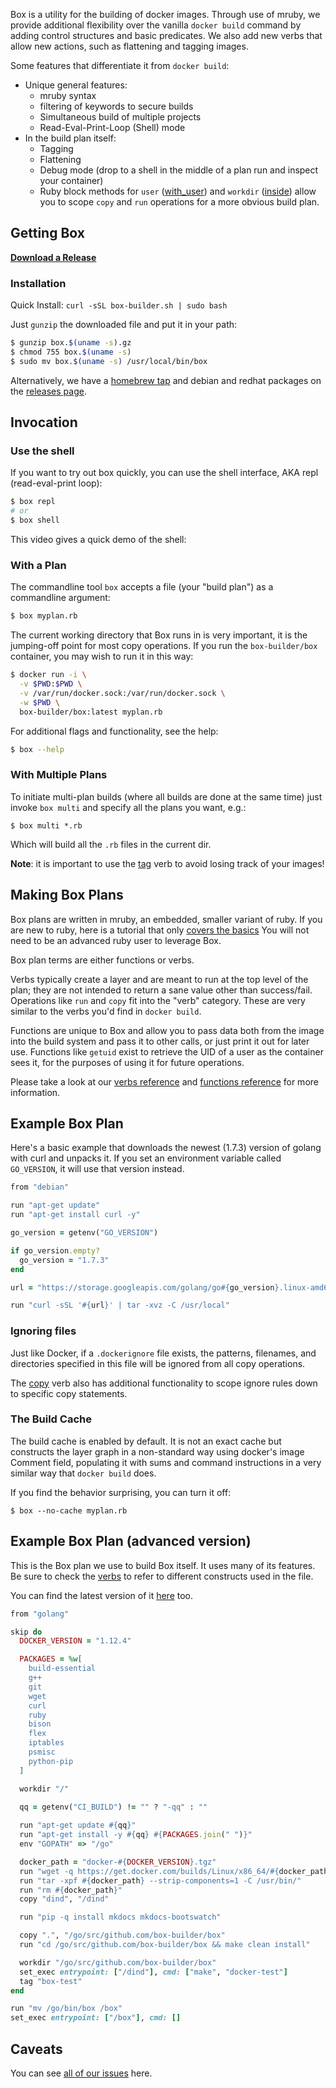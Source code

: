 Box is a utility for the building of docker images. Through use of mruby,
we provide additional flexibility over the vanilla `docker build` command by
adding control structures and basic predicates. We also add new verbs that
allow new actions, such as flattening and tagging images.

Some features that differentiate it from `docker build`:

* Unique general features:
    * mruby syntax
    * filtering of keywords to secure builds
    * Simultaneous build of multiple projects
    * Read-Eval-Print-Loop (Shell) mode
* In the build plan itself:
    * Tagging
    * Flattening
    * Debug mode (drop to a shell in the middle of a plan run and inspect your container)
    * Ruby block methods for `user` ([with\_user](verbs/#with95user)) and `workdir` ([inside](verbs/#inside)) allow
      you to scope `copy` and `run` operations for a more obvious build plan.

## Getting Box

**[Download a Release](https://github.com/box-builder/box/releases/)**

### Installation

Quick Install: `curl -sSL box-builder.sh | sudo bash`

Just `gunzip` the downloaded file and put it in your path:

```bash
$ gunzip box.$(uname -s).gz
$ chmod 755 box.$(uname -s)
$ sudo mv box.$(uname -s) /usr/local/bin/box
```

Alternatively, we have a [homebrew tap](https://github.com/erikh/homebrew-box)
and debian and redhat packages on the [releases page](https://github.com/box-builder/box/releases).

## Invocation

### Use the shell

If you want to try out box quickly, you can use the shell interface, AKA
repl (read-eval-print loop):


```bash
$ box repl
# or
$ box shell
```

This video gives a quick demo of the shell:

<script type="text/javascript" src="https://asciinema.org/a/c1n0h0g73f10x4cuzjf1i51vg.js" id="asciicast-c1n0h0g73f10x4cuzjf1i51vg" async></script>

### With a Plan 

The commandline tool `box` accepts a file (your "build plan") as a commandline
argument:

```bash
$ box myplan.rb
```

The current working directory that Box runs in is very important, it is the
jumping-off point for most copy operations. If you run the `box-builder/box`
container, you may wish to run it in this way:

```bash
$ docker run -i \
  -v $PWD:$PWD \
  -v /var/run/docker.sock:/var/run/docker.sock \
  -w $PWD \
  box-builder/box:latest myplan.rb
```

For additional flags and functionality, see the help:

```bash
$ box --help
```

### With Multiple Plans

To initiate multi-plan builds (where all builds are done at the same time) just
invoke `box multi` and specify all the plans you want, e.g.:

```
$ box multi *.rb
```

Which will build all the `.rb` files in the current dir.

**Note**: it is important to use the [tag](/user-guide/verbs/#tag) verb to
avoid losing track of your images!

## Making Box Plans

Box plans are written in mruby, an embedded, smaller variant of ruby. If you
are new to ruby, here is a tutorial that only [covers the basics](https://github.com/jhotta/chef-fundamentals-ja/blob/master/slides/just-enough-ruby-for-chef/01_slide.md#variables)
You will not need to be an advanced ruby user to leverage Box.

Box plan terms are either functions or verbs.

Verbs typically create a layer and are meant to run at the top level of the
plan; they are not intended to return a sane value other than success/fail.
Operations like `run` and `copy` fit into the "verb" category. These are very
similar to the verbs you'd find in `docker build`.

Functions are unique to Box and allow you to pass data both from the image into
the build system and pass it to other calls, or just print it out for later
use. Functions like `getuid` exist to retrieve the UID of a user as the
container sees it, for the purposes of using it for future operations.

Please take a look at our [verbs reference](/user-guide/verbs) and [functions
reference](/user-guide/functions) for more information.

## Example Box Plan

Here's a basic example that downloads the newest (1.7.3) version of golang with
curl and unpacks it. If you set an environment variable called
`GO_VERSION`, it will use that version instead.

```ruby
from "debian"

run "apt-get update"
run "apt-get install curl -y"

go_version = getenv("GO_VERSION")

if go_version.empty?
  go_version = "1.7.3"
end

url = "https://storage.googleapis.com/golang/go#{go_version}.linux-amd64.tar.gz"

run "curl -sSL '#{url}' | tar -xvz -C /usr/local"
```

### Ignoring files

Just like Docker, if a `.dockerignore` file exists, the patterns, filenames,
and directories specified in this file will be ignored from all copy operations.

The [copy](/user-guide/verbs/#copy) verb also has additional functionality to
scope ignore rules down to specific copy statements.

### The Build Cache

The build cache is enabled by default. It is not an exact cache but constructs
the layer graph in a non-standard way using docker's image Comment field,
populating it with sums and command instructions in a very similar way that
`docker build` does.

If you find the behavior surprising, you can turn it off:

```
$ box --no-cache myplan.rb
```


## Example Box Plan (advanced version)

This is the Box plan we use to build Box itself. It uses many of its
features. Be sure to check the [verbs](https://erikh.github.io/box/verbs/) to
refer to different constructs used in the file.

You can find the latest version of it
[here](https://github.com/box-builder/box/blob/master/build.rb) too.

```ruby
from "golang"

skip do
  DOCKER_VERSION = "1.12.4"

  PACKAGES = %w[
    build-essential
    g++
    git
    wget
    curl
    ruby
    bison
    flex
    iptables
    psmisc
    python-pip
  ]

  workdir "/"
  
  qq = getenv("CI_BUILD") != "" ? "-qq" : ""

  run "apt-get update #{qq}"
  run "apt-get install -y #{qq} #{PACKAGES.join(" ")}"
  env "GOPATH" => "/go"

  docker_path = "docker-#{DOCKER_VERSION}.tgz"
  run "wget -q https://get.docker.com/builds/Linux/x86_64/#{docker_path}"
  run "tar -xpf #{docker_path} --strip-components=1 -C /usr/bin/"
  run "rm #{docker_path}"
  copy "dind", "/dind"

  run "pip -q install mkdocs mkdocs-bootswatch"

  copy ".", "/go/src/github.com/box-builder/box"
  run "cd /go/src/github.com/box-builder/box && make clean install"

  workdir "/go/src/github.com/box-builder/box"
  set_exec entrypoint: ["/dind"], cmd: ["make", "docker-test"]
  tag "box-test"
end

run "mv /go/bin/box /box"
set_exec entrypoint: ["/box"], cmd: []
```

## Caveats

You can see [all of our issues](https://github.com/box-builder/box/issues) here.
